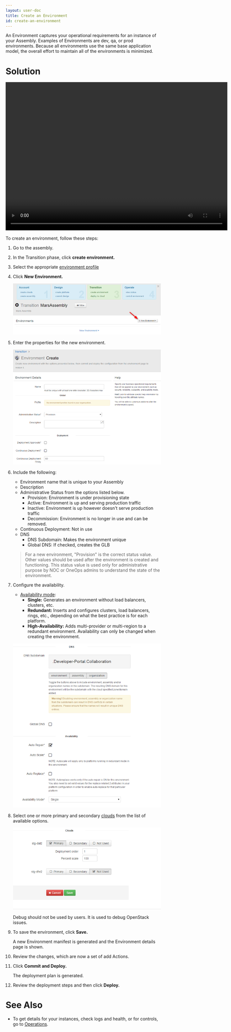 ```yaml
---
layout: user-doc
title: Create an Environment
id: create-an-environment
---
```


An Environment captures your operational requirements for an instance of your Assembly. Examples of Environments are dev, qa, or prod environments. Because all environments use the same base application model, the overall effort to maintain all of the environments is minimized.

# Solution

<video width="720" height="480" preload="metadata" controls="" class="grovo-video">
    <source src="http://videos.grovo.com/walmart-oneops-transition-0215_creating-an-environment-in-oneops_4668.webm?vpv=1" type="video/webm">
    Your browser does not implement HTML5 video.
</video>

To create an environment, follow these steps:


1. Go to the assembly.
2. In the Transition phase, click **create environment.**
3. Select the appropriate <a href="/user/references/environment-profiles.html">environment profile</a>
4. Click **New Environment.**

    ![User Create Environment](/assets/docs/local/images/user-create-environment.png)

5. Enter the properties for the new environment.

    ![User Create Environment](/assets/docs/local/images/user-create-environment1.png)

6. Include the following:
    * Environment name that is unique to your Assembly
    * Description
    * Administrative Status from the options listed below.
        * Provision: Environment is under provisioning state
        * Active: Environment is up and serving production traffic
        * Inactive: Environment is up however doesn't serve production traffic
        * Decommission: Environment is no longer in use and can be removed.
    * Continuous Deployment: Not in use
    * DNS
        * DNS Subdomain: Makes the environment unique
        * Global DNS: If checked, creates the GLB

    >For a new environment, "Provision" is the correct status value. Other values should be used after the environment is created and functioning. This status value is used only for administrative purpose by NOC or OneOps admins to understand the state of the environment.

7. Configure the availability.
    * <a href="/user/references/availability-modes.html">Availability mode</a>:
        * **Single:** Generates an environment without load balancers, clusters, etc.  
        * **Redundant:** Inserts and configures clusters, load balancers, rings, etc., depending on what the best practice is for each platform.  
        * **High-Availability:** Adds multi-provider or multi-region to a redundant environment. Availability can only be changed when creating the environment.

    ![User Create Environment](/assets/docs/local/images/user-create-environment2.png)

8. Select one or more primary and secondary <a href="/user/howto/add-a-new-cloud.html">clouds</a> from the list of available options.

    ![User Create Environment](/assets/docs/local/images/user-create-environment3.png)

    Debug should not be used by users. It is used to debug OpenStack issues.

10. To save the environment, click **Save.**

    A new Environment manifest is generated and the Environment details page is shown.

11. Review the changes, which are now a set of add Actions.
12. Click **Commit and Deploy.**

    The deployment plan is generated.

13. Review the deployment steps and then click **Deploy.**

# See Also

* To get details for your instances, check logs and health, or for controls, go 
to <a href="/user/references/operations-reference.html">Operations</a>.

